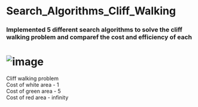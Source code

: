 # Search_Algorithms_Cliff_Walking

### Implemented 5 different search algorithms to solve the cliff walking problem and comparef the cost and efficiency of each

# ![image](https://user-images.githubusercontent.com/39412733/195230952-a2b0e80c-aaec-4b69-8693-ccbec8999669.png)

Cliff walking problem <br/>
Cost of white area - 1 <br/>
Cost of green area - 5 <br/>
Cost of red area   - infinity
